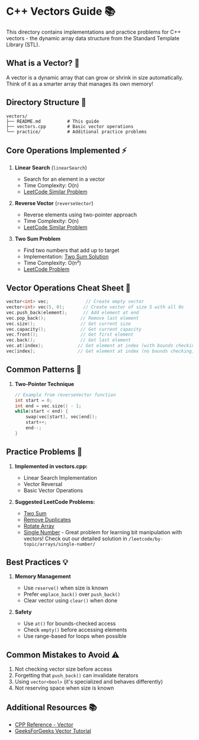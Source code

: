 # C++ Vectors Guide 📚

This directory contains implementations and practice problems for C++ vectors - the dynamic array data structure from the Standard Template Library (STL).

## What is a Vector? 🤔

A vector is a dynamic array that can grow or shrink in size automatically. Think of it as a smarter array that manages its own memory!

## Directory Structure 📂
```
vectors/
├── README.md          # This guide
├── vectors.cpp        # Basic vector operations
└── practice/          # Additional practice problems
```

## Core Operations Implemented ⚡

1. **Linear Search** (`linearSearch`)
   - Search for an element in a vector
   - Time Complexity: O(n)
   - [LeetCode Similar Problem](https://leetcode.com/problems/binary-search)

2. **Reverse Vector** (`reverseVector`)
   - Reverse elements using two-pointer approach
   - Time Complexity: O(n)
   - [LeetCode Similar Problem](https://leetcode.com/problems/reverse-array)

3. **Two Sum Problem**
   - Find two numbers that add up to target
   - Implementation: [Two Sum Solution](/leetcode/by-topic/arrays/two-sum/)
   - Time Complexity: O(n²)
   - [LeetCode Problem](https://leetcode.com/problems/two-sum)

## Vector Operations Cheat Sheet 📝

```cpp
vector<int> vec;              // Create empty vector
vector<int> vec(5, 0);       // Create vector of size 5 with all 0s
vec.push_back(element);      // Add element at end
vec.pop_back();             // Remove last element
vec.size();                 // Get current size
vec.capacity();             // Get current capacity
vec.front();                // Get first element
vec.back();                 // Get last element
vec.at(index);             // Get element at index (with bounds checking)
vec[index];                // Get element at index (no bounds checking)
```

## Common Patterns 🎯

1. **Two-Pointer Technique**
   ```cpp
   // Example from reverseVector function
   int start = 0;
   int end = vec.size() - 1;
   while(start < end) {
       swap(vec[start], vec[end]);
       start++;
       end--;
   }
   ```

## Practice Problems 💪

1. **Implemented in vectors.cpp:**
   - Linear Search Implementation
   - Vector Reversal
   - Basic Vector Operations

2. **Suggested LeetCode Problems:**
   - [Two Sum](https://leetcode.com/problems/two-sum)
   - [Remove Duplicates](https://leetcode.com/problems/remove-duplicates-from-sorted-array)
   - [Rotate Array](https://leetcode.com/problems/rotate-array)
   - [Single Number](https://leetcode.com/problems/single-number) - Great problem for learning bit manipulation with vectors! Check out our detailed solution in `/leetcode/by-topic/arrays/single-number/`

## Best Practices 💡

1. **Memory Management**
   - Use `reserve()` when size is known
   - Prefer `emplace_back()` over `push_back()`
   - Clear vector using `clear()` when done

2. **Safety**
   - Use `at()` for bounds-checked access
   - Check `empty()` before accessing elements
   - Use range-based for loops when possible

## Common Mistakes to Avoid ⚠️

1. Not checking vector size before access
2. Forgetting that `push_back()` can invalidate iterators
3. Using `vector<bool>` (it's specialized and behaves differently)
4. Not reserving space when size is known

## Additional Resources 📚

- [CPP Reference - Vector](https://en.cppreference.com/w/cpp/container/vector)
- [GeeksForGeeks Vector Tutorial](https://www.geeksforgeeks.org/vector-in-cpp-stl/)

